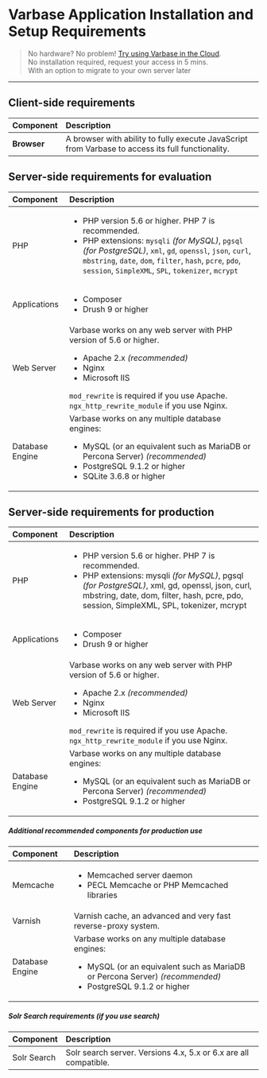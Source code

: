 # Varbase Application Installation and Setup Requirements

> No hardware? No problem! [Try using Varbase in the Cloud](https://www.vardot.com/products-services/product-info/varbase-enterprise-website-platform#block-webform-request-free-demo).  
> No installation required, request your access in 5 mins.  
> With an option to migrate to your own server later

---

## Client-side requirements

| **Component** | **Description** |
| :--- | :--- |
| **Browser** | A browser with ability to fully execute JavaScript from Varbase to access its full functionality. |

## 

## Server-side requirements for evaluation
| **Component** | **Description** |
| :--- | :--- |
| PHP | <ul><li>PHP version 5.6 or higher. PHP 7 is recommended.</li><li>PHP extensions: `mysqli` <em>(for MySQL)</em>, `pgsql` <em>(for PostgreSQL)</em>, `xml`, `gd`, `openssl`, `json`, `curl`, `mbstring`, `date`, `dom`, `filter`, `hash`, `pcre`, `pdo`, `session`, `SimpleXML`, `SPL`, `tokenizer`, `mcrypt`</li></ul> |
| Applications | <ul><li>Composer</li><li>Drush 9 or higher</li></ul> |
| Web Server | Varbase works on any web server with PHP version of 5.6 or higher.<ul><li>Apache 2.x <em>(recommended)</em></li><li>Nginx</li><li>Microsoft IIS</li></ul>`mod_rewrite` is required if you use Apache.<br />`ngx_http_rewrite_module` if you use Nginx. |
| Database Engine | Varbase works on any multiple database engines: <ul><li>MySQL (or an equivalent such as MariaDB or Percona Server) <em>(recommended)</em></li><li>PostgreSQL 9.1.2 or higher</li><li>SQLite 3.6.8 or higher</li></ul> |

## 

## Server-side requirements for production

| **Component** | **Description** |
| :--- | :--- |
| PHP | <ul><li>PHP version 5.6 or higher. PHP 7 is recommended.</li><li>PHP extensions: mysqli <em>(for MySQL)</em>, pgsql <em>(for PostgreSQL)</em>, xml, gd, openssl, json, curl, mbstring, date, dom, filter, hash, pcre, pdo, session, SimpleXML, SPL, tokenizer, mcrypt</li></ul> |
| Applications | <ul><li>Composer</li><li>Drush 9 or higher</li></ul> |
| Web Server | Varbase works on any web server with PHP version of 5.6 or higher.<ul><li>Apache 2.x <em>(recommended)</em></li><li>Nginx</li><li>Microsoft IIS</li></ul>`mod_rewrite` is required if you use Apache.<br />`ngx_http_rewrite_module` if you use Nginx. |
| Database Engine | Varbase works on any multiple database engines: <ul><li>MySQL (or an equivalent such as MariaDB or Percona Server) <em>(recommended)</em></li><li>PostgreSQL 9.1.2 or higher</li></ul> |



##### Additional recommended components for production use

| **Component** | **Description** |
| :--- | :--- |
| Memcache | <ul><li>Memcached server daemon</li><li>PECL Memcache or PHP Memcached libraries</li></ul> |
| Varnish | Varnish cache, an advanced and very fast reverse-proxy system. |
| Database Engine | Varbase works on any multiple database engines: <ul><li>MySQL (or an equivalent such as MariaDB or Percona Server) <em>(recommended)</em></li><li>PostgreSQL 9.1.2 or higher</li></ul> |



##### Solr Search requirements (if you use search)

| **Component** | **Description** |
| :--- | :--- |
| Solr Search | Solr search server. Versions 4.x, 5.x or 6.x are all compatible. |
